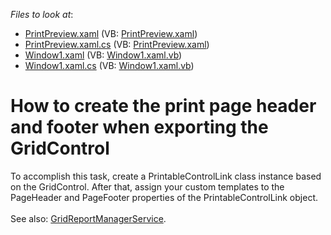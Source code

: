 <!-- default file list -->
*Files to look at*:

* [PrintPreview.xaml](./CS/GridPrint/PrintPreview.xaml) (VB: [PrintPreview.xaml](./VB/GridPrint/PrintPreview.xaml))
* [PrintPreview.xaml.cs](./CS/GridPrint/PrintPreview.xaml.cs) (VB: [PrintPreview.xaml](./VB/GridPrint/PrintPreview.xaml))
* [Window1.xaml](./CS/GridPrint/Window1.xaml) (VB: [Window1.xaml.vb](./VB/GridPrint/Window1.xaml.vb))
* [Window1.xaml.cs](./CS/GridPrint/Window1.xaml.cs) (VB: [Window1.xaml.vb](./VB/GridPrint/Window1.xaml.vb))
<!-- default file list end -->
# How to create the print page header and footer when exporting the GridControl


<p>To accomplish this task, create a PrintableControlLink class instance based on the GridControl. After that, assign your custom templates to the PageHeader and PageFooter properties of the PrintableControlLink object.<br><br>See also: <a href="https://documentation.devexpress.com/WPF/115300/Common-Concepts/MVVM-Framework/Services/Predefined-Set/Report-Services/GridReportManagerService">GridReportManagerService</a>.</p>

<br/>


